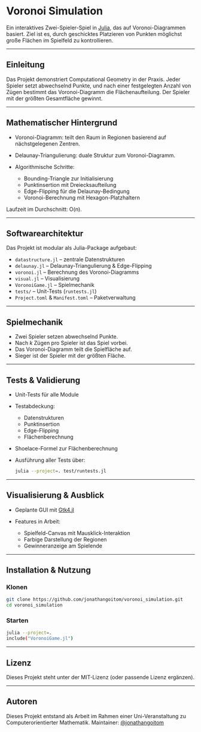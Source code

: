 # Voronoi Simulation

Ein interaktives Zwei-Spieler-Spiel in [Julia](https://julialang.org/), das auf Voronoi-Diagrammen basiert.
Ziel ist es, durch geschicktes Platzieren von Punkten möglichst große Flächen im Spielfeld zu kontrollieren.

---

## Einleitung

Das Projekt demonstriert Computational Geometry in der Praxis.
Jeder Spieler setzt abwechselnd Punkte, und nach einer festgelegten Anzahl von Zügen bestimmt das Voronoi-Diagramm die Flächenaufteilung.
Der Spieler mit der größten Gesamtfläche gewinnt.

---

## Mathematischer Hintergrund

* Voronoi-Diagramm: teilt den Raum in Regionen basierend auf nächstgelegenen Zentren.
* Delaunay-Triangulierung: duale Struktur zum Voronoi-Diagramm.
* Algorithmische Schritte:

  * Bounding-Triangle zur Initialisierung
  * Punktinsertion mit Dreiecksaufteilung
  * Edge-Flipping für die Delaunay-Bedingung
  * Voronoi-Berechnung mit Hexagon-Platzhaltern

Laufzeit im Durchschnitt: O(n).

---

## Softwarearchitektur

Das Projekt ist modular als Julia-Package aufgebaut:

* `datastructure.jl` – zentrale Datenstrukturen
* `delaunay.jl` – Delaunay-Triangulierung & Edge-Flipping
* `voronoi.jl` – Berechnung des Voronoi-Diagramms
* `visual.jl` – Visualisierung
* `VoronoiGame.jl` – Spielmechanik
* `tests/` – Unit-Tests (`runtests.jl`)
* `Project.toml` & `Manifest.toml` – Paketverwaltung

---

## Spielmechanik

* Zwei Spieler setzen abwechselnd Punkte.
* Nach *k* Zügen pro Spieler ist das Spiel vorbei.
* Das Voronoi-Diagramm teilt die Spielfläche auf.
* Sieger ist der Spieler mit der größten Fläche.

---

## Tests & Validierung

* Unit-Tests für alle Module
* Testabdeckung:

  * Datenstrukturen
  * Punktinsertion
  * Edge-Flipping
  * Flächenberechnung
* Shoelace-Formel zur Flächenberechnung
* Ausführung aller Tests über:

  ```bash
  julia --project=. test/runtests.jl
  ```

---

## Visualisierung & Ausblick

* Geplante GUI mit [Gtk4.jl](https://github.com/JuliaGraphics/Gtk4.jl)
* Features in Arbeit:

  * Spielfeld-Canvas mit Mausklick-Interaktion
  * Farbige Darstellung der Regionen
  * Gewinneranzeige am Spielende

---

## Installation & Nutzung

### Klonen

```bash
git clone https://github.com/jonathangoitom/voronoi_simulation.git
cd voronoi_simulation
```

### Starten

```bash
julia --project=.
include("VoronoiGame.jl")
```

---

## Lizenz

Dieses Projekt steht unter der MIT-Lizenz (oder passende Lizenz ergänzen).

---

## Autoren

Dieses Projekt entstand als Arbeit im Rahmen einer Uni-Veranstaltung zu Computerorientierter Mathematik.
Maintainer: [@jonathangoitom](https://github.com/jonathangoitom)
